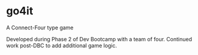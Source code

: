 # go4it
A Connect-Four type game

Developed during Phase 2 of Dev Bootcamp with a team of four. Continued work post-DBC to add additional game logic.
